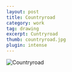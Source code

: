```yaml
---
layout: post
title: Countryroad
category: work
tag: drawing
excerpt: Cuntryroad
thumb: countryroad.jpg
plugin: intense
---
```


<p><img src="{{ site.file }}/countryroad.jpg" alt="Countryroad"></p>
